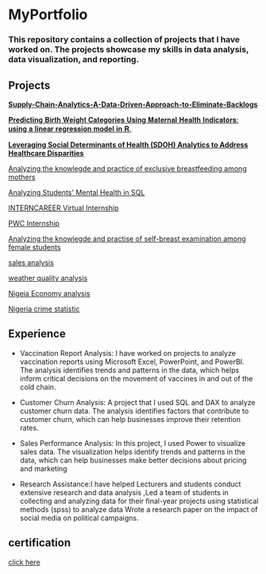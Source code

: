 # MyPortfolio

### This repository contains a collection of projects that I have worked on. The projects showcase my skills in data analysis, data visualization, and reporting.

## Projects
[**Supply-Chain-Analytics-A-Data-Driven-Approach-to-Eliminate-Backlogs**](https://github.com/bellaTHEanalyst/Supply-Chain-Analytics-A-Data-Driven-Approach-to-Eliminate-Backlogs/tree/main)

[𝐏𝐫𝐞𝐝𝐢𝐜𝐭𝐢𝐧𝐠 𝐁𝐢𝐫𝐭𝐡 𝐖𝐞𝐢𝐠𝐡𝐭 𝐂𝐚𝐭𝐞𝐠𝐨𝐫𝐢𝐞𝐬 𝐔𝐬𝐢𝐧𝐠 𝐌𝐚𝐭𝐞𝐫𝐧𝐚𝐥 𝐇𝐞𝐚𝐥𝐭𝐡 𝐈𝐧𝐝𝐢𝐜𝐚𝐭𝐨𝐫𝐬: 𝐮𝐬𝐢𝐧𝐠 𝐚 𝐥𝐢𝐧𝐞𝐚𝐫 𝐫𝐞𝐠𝐫𝐞𝐬𝐬𝐢𝐨𝐧 𝐦𝐨𝐝𝐞𝐥 𝐢𝐧 𝐑.](https://github.com/bellaTHEanalyst/Predicting-Birth-Weight-Categories-Using-Maternal-Health-Indicators/tree/main)

[**Leveraging Social Determinants of Health (SDOH) Analytics to Address Healthcare Disparities**](https://github.com/bellaTHEanalyst/Leveraging-Social-Determinants-of-Health-SDOH-Analytics-to-Address-Healthcare-Disparities/tree/main)

[Analyzing the knowlegde and practice of exclusive breastfeeding among mothers](https://github.com/bellaTHEanalyst/My-Thesis)

[Analyzing Students' Mental Health in SQL](https://github.com/bellaTHEanalyst/MentalHealth_SQL_project)

[INTERNCAREER Virtual Internship](https://github.com/bellaTHEanalyst/Global_Terrorism_Report)

[PWC Internship](https://github.com/bellaTHEanalyst/call-centre-Analysis.-)


[ Analyzing the knowlegde and practise of self-breast examination among female students](https://github.com/bellaTHEanalyst/school-project-chapter-4-analysis-of-data-and-chapter-5-)


[sales analysis](https://github.com/bellaTHEanalyst/TMNT-sales-analysis.EXCEL-project)

[weather quality analysis](https://github.com/bellaTHEanalyst/powerbi-report-weather-quality-analysis-)

[Nigeia Economy analysis](https://github.com/bellaTHEanalyst/Nigeria-Economy-Analysis-2001-2020-PowerBi-report-)

[Nigeria crime statistic](https://github.com/bellaTHEanalyst/Power-Bi-report-of-Nigerian-crime-statistics-2017)


 ## Experience
 
- Vaccination Report Analysis: I have worked on projects to analyze vaccination reports using Microsoft Excel, PowerPoint, and PowerBI. The analysis identifies trends and patterns in the data, which helps inform critical decisions on the movement of vaccines in and out of the cold chain.

-  Customer Churn Analysis: A project that  I used SQL and DAX to analyze customer churn data. The analysis identifies factors that contribute to customer churn, which can help businesses improve their retention rates.

 - Sales Performance Analysis: In this project, I used Power to visualize sales data. The visualization helps identify trends and patterns in the data, which can help businesses make better decisions about pricing and marketing

-  Research Assistance:I have helped Lecturers and students conduct extensive research and data analysis ,Led a team of students in collecting and analyzing data for their final-year projects using statistical methods (spss) to analyze data 
Wrote a research paper on the impact of social media on political campaigns.

 
## certification 

[click here](https://github.com/bellaTHEanalyst/certifications)
